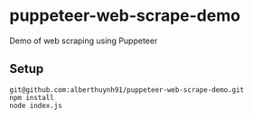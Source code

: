 # puppeteer-web-scrape-demo
Demo of web scraping using Puppeteer

## Setup

```
git@github.com:alberthuynh91/puppeteer-web-scrape-demo.git
npm install
node index.js
```